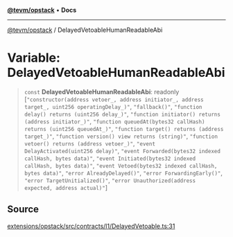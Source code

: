 [**@tevm/opstack**](../README.md) • **Docs**

***

[@tevm/opstack](../globals.md) / DelayedVetoableHumanReadableAbi

# Variable: DelayedVetoableHumanReadableAbi

> `const` **DelayedVetoableHumanReadableAbi**: readonly [`"constructor(address vetoer_, address initiator_, address target_, uint256 operatingDelay_)"`, `"fallback()"`, `"function delay() returns (uint256 delay_)"`, `"function initiator() returns (address initiator_)"`, `"function queuedAt(bytes32 callHash) returns (uint256 queuedAt_)"`, `"function target() returns (address target_)"`, `"function version() view returns (string)"`, `"function vetoer() returns (address vetoer_)"`, `"event DelayActivated(uint256 delay)"`, `"event Forwarded(bytes32 indexed callHash, bytes data)"`, `"event Initiated(bytes32 indexed callHash, bytes data)"`, `"event Vetoed(bytes32 indexed callHash, bytes data)"`, `"error AlreadyDelayed()"`, `"error ForwardingEarly()"`, `"error TargetUnitialized()"`, `"error Unauthorized(address expected, address actual)"`]

## Source

[extensions/opstack/src/contracts/l1/DelayedVetoable.ts:31](https://github.com/evmts/tevm-monorepo/blob/main/extensions/opstack/src/contracts/l1/DelayedVetoable.ts#L31)

